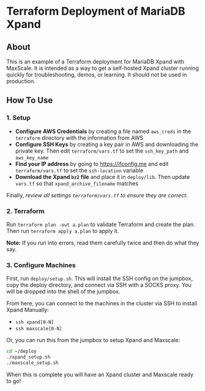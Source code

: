 # Terraform Deployment of MariaDB Xpand

## About

This is an example of a Terraform deployment for MariaDB Xpand with MaxScale. It is intended as a way to get a self-hosted Xpand cluster running quickly for troubleshooting, demos, or learning. It should not be used in production.

## How To Use

### 1. Setup

 - **Configure AWS Credentials** by creating a file named `aws_creds` in the `terraform` directory with the information from AWS
 - **Configure SSH Keys** by creating a key pair in AWS and downloading the private key. Then edit `terraform/vars.tf` to set the `ssh_key_path` and `aws_key_name`
 - **Find your IP address** by going to https://ifconfig.me and edit `terraform/vars.tf` to set the `ssh-location` variable
 - **Download the Xpand `bz2` file** and place it in `deploy/lib`. Then update `vars.tf` so that `xpand_archive_filename` matches

Finally, *review all settings `terraform/vars.tf` to ensure they are correct.*

### 2. Terraform

Run `terraform plan -out a.plan` to validate Terraform and create the plan. Then run `terraform apply a.plan` to apply it.

**Note:** If you run into errors, read them carefully twice and then do what they say.

### 3. Configure Machines

First, run `deploy/setup.sh`. This will install the SSH config on the jumpbox, copy the deploy directory, and connect via SSH with a SOCKS proxy. You will be dropped into the shell of the jumpbox.

From here, you can connect to the machines in the cluster via SSH to install Xpand Manually:

 - `ssh xpand[0-N]`
 - `ssh maxscale[0-N]`

Or, you can run this from the jumpbox to setup Xpand and Maxscale:

```bash
cd ~/deploy
./xpand_setup.sh
./maxscale_setup.sh
```

When this is complete you will have an Xpand cluster and Maxscale ready to go!